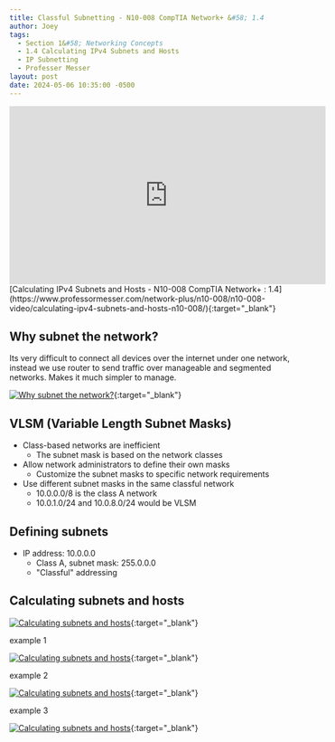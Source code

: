 ```yaml
---
title: Classful Subnetting - N10-008 CompTIA Network+ &#58; 1.4
author: Joey
tags:
  - Section 1&#58; Networking Concepts
  - 1.4 Calculating IPv4 Subnets and Hosts
  - IP Subnetting
  - Professer Messer 
layout: post
date: 2024-05-06 10:35:00 -0500
---
```


<div class="container">
    <iframe class="responsive-iframe" width="560" height="315" src="https://www.youtube.com/embed/4kMGs9-HDEk?si=1ZcoFs1M3BVaAmPo" title="YouTube video player" frameborder="0" allow="accelerometer; autoplay; clipboard-write; encrypted-media; gyroscope; picture-in-picture; web-share" referrerpolicy="strict-origin-when-cross-origin" allowfullscreen></iframe>
</div>
[Calculating IPv4 Subnets and Hosts - N10-008 CompTIA Network+ : 1.4](https://www.professormesser.com/network-plus/n10-008/n10-008-video/calculating-ipv4-subnets-and-hosts-n10-008/){:target="_blank"}

## Why subnet the network?

Its very difficult to connect all devices over the internet under one network, instead we use router to send traffic over manageable and segmented networks. Makes it much simpler to manage.

[![Why subnet the network?]({{site.baseurl}}/img/why_subnet_the_network_diagram.png)](https://youtu.be/4kMGs9-HDEk?si=hnBlijG0A_8aXAJa&t=44){:target="_blank"}

## VLSM (Variable Length Subnet Masks)
- Class-based networks are inefficient
    - The subnet mask is based on the network classes
- Allow network administrators to define their own masks
    - Customize the subnet masks to specific network requirements
- Use different subnet masks in the same classful network
    - 10.0.0.0/8 is the class A network
    - 10.0.1.0/24 and 10.0.8.0/24 would be VLSM

## Defining subnets
- IP address: 10.0.0.0
    - Class A, subnet mask: 255.0.0.0
    - "Classful" addressing

## Calculating subnets and hosts
[![Calculating subnets and hosts]({{site.baseurl}}/img/calculating_subnets_and_hosts.png)](https://youtu.be/4kMGs9-HDEk?si=QDxGPN6N0tRPBp6-&t=297){:target="_blank"}

example 1

[![Calculating subnets and hosts]({{site.baseurl}}/img/calculating_subnets_and_hosts_1.png)](https://youtu.be/4kMGs9-HDEk?si=iVv5o-GK1pjgRU9J&t=376){:target="_blank"}

example 2

[![Calculating subnets and hosts]({{site.baseurl}}/img/calculating_subnets_and_hosts_2.png)](https://youtu.be/4kMGs9-HDEk?si=mdoUBg95EVINBdaE&t=411){:target="_blank"}

example 3

[![Calculating subnets and hosts]({{site.baseurl}}/img/calculating_subnets_and_hosts_3.png)](https://youtu.be/4kMGs9-HDEk?si=CA3u9rIbLkQnhYAc&t=492){:target="_blank"}